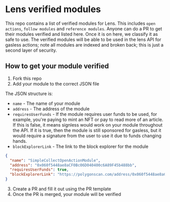 # Lens verified modules

This repo contains a list of verified modules for Lens. This includes `open actions`, `follow modules` and `reference modules`. Anyone can do a PR to get their modules verified and listed here. Once it is on here, we classify it as safe to use. The verified modules will be able to be used in the lens API for gasless actions; note all modules are indexed and broken back; this is just a second layer of security.

## How to get your module verified

1. Fork this repo
2. Add your module to the correct JSON file

The JSON structure is:

- `name` - The name of your module
- `address` - The address of the module
- `requiresUserFunds` - If the module requires user funds to be used, for example, you're paying to mint an NFT or pay to read more of an article. If this is false, it means signless would work on your module throughout the API. If it is true, then the module is still sponsored for gasless, but it would require a signature from the user to use it due to funds changing hands.
- `blockExplorerLink` - The link to the block explorer for the module

```json
{
  "name": "SimpleCollectOpenActionModule",
  "address": "0x060f5448ae8aCF0Bc06D040400c6A89F45b488bb",
  "requiresUserFunds": true,
  "blockExplorerLink": "https://polygonscan.com/address/0x060f5448ae8aCF0Bc06D040400c6A89F45b488bb#code"
}
```

3. Create a PR and fill it out using the PR template
4. Once the PR is merged, your module will be verified
